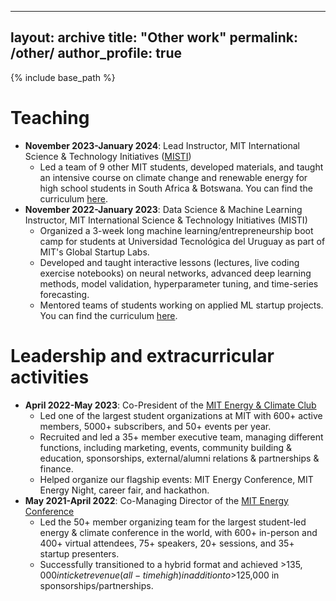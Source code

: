 
---
layout: archive
title: "Other work"
permalink: /other/
author_profile: true
---

{% include base_path %}

Teaching
======
* **November 2023-January 2024**: Lead Instructor, MIT International Science & Technology Initiatives ([MISTI](https://misti.mit.edu/))
  * Led a team of 9 other MIT students, developed materials, and taught an intensive course on climate change and renewable energy for high school students in South Africa & Botswana. You can find the curriculum [here](https://docs.google.com/spreadsheets/d/1SgWZA_h8bypVS_hNUg9Vr6dcT2VweI0TWFUmG1-WihY/edit?usp=sharing).
* **November 2022-January 2023**: Data Science & Machine Learning Instructor, MIT International Science & Technology Initiatives (MISTI)
  * Organized a 3-week long machine learning/entrepreneurship boot camp for students at Universidad Tecnológica del Uruguay as part of MIT's Global Startup Labs.
  * Developed and taught interactive lessons (lectures, live coding exercise notebooks) on neural networks, advanced deep learning methods, model validation, hyperparameter tuning, and time-series forecasting.
  * Mentored teams of students working on applied ML startup projects. You can find the curriculum [here]([https://docs.google.com/spreadsheets/d/1SgWZA_h8bypVS_hNUg9Vr6dcT2VweI0TWFUmG1-WihY/edit?usp=sharing](https://docs.google.com/spreadsheets/d/19wKagnPu-uUMx6yiU7SB3bJzEh8B7nNuEa7QSYAnSag/edit?usp=sharing)).

Leadership and extracurricular activities
======
* **April 2022-May 2023**: Co-President of the [MIT Energy & Climate Club](https://mitec-club.org/)
  * Led one of the largest student organizations at MIT with 600+ active members, 5000+ subscribers, and 50+ events per year.
  * Recruited and led a 35+ member executive team, managing different functions, including marketing, events, community building & education, sponsorships, external/alumni relations & partnerships & finance.
  * Helped organize our flagship events: MIT Energy Conference, MIT Energy Night, career fair, and hackathon.
* **May 2021-April 2022**: Co-Managing Director of the [MIT Energy Conference]([https://mitec-club.org/](https://www.mitenergyconference.org/))
  * Led the 50+ member organizing team for the largest student-led energy & climate conference in the world, with 600+ in-person and 400+ virtual attendees, 75+ speakers, 20+ sessions, and 35+ startup presenters.
  * Successfully transitioned to a hybrid format and achieved >$135,000 in ticket revenue (all-time high) in addition to >$125,000 in sponsorships/partnerships.
